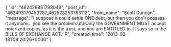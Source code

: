  {
   "id": "482428881793049",
   "post_id": "462493170453287_462528253783112",
   "from_name": "Scott Duncan",
   "message": "I suppose it could settle ONE debt, but then you don't possess it anymore... you see the problem.\n\nOnly the GOVERNMENT MUST accept notarized copies, as it is the trust, and you are ENTITLED to. It says so in the BILLS OF EXCHANGE ACT. :P",
   "created_time": "2013-02-18T08:20:26+0000"
 }
